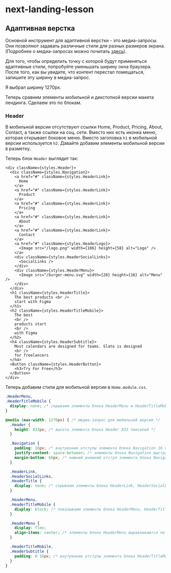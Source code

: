 # next-landing-lesson

## Адаптивная верстка

Основной инструмент для адаптивной верстки - это медиа-запросы. Они позволяют задавать различные стили для разных размеров экрана. (Подробнее о медиа-запросах можно почитать [здесь](https://html5css.ru/css/css3_mediaqueries_ex.php)).

Для того, чтобы определить точку с которой будут применяться адаптивные стили, попробуйте уменьшать ширину окна браузера. После того, как вы увидите, что контент перестал помещаться, запишите эту ширину в медиа-запрос.

Я выбрал ширину 1270px.

Теперь сравним элементы мобильной и декстопной версии макета лендинга. Сделаем это по блокам.

### Header

В мобильной версии отсутствуют ссылки Home, Product, Pricing, About, Contact, а также ссылки на соц. сети. Вместо них есть иконка меню, которая открывает боковое меню. Вместо заголовка `h1` в мобильной версии используется `h2`. Давайте добавим элементы мобильной версии в разметку.

Теперь блок `Header` выглядит так:

```tsx
<div className={styles.Header}>
  <div className={styles.Navigation}>
    <a href="#" className={styles.HeaderLink}>
      Home
    </a>
    <a href="#" className={styles.HeaderLink}>
      Product
    </a>
    <a href="#" className={styles.HeaderLink}>
      Pricing
    </a>
    <a href="#" className={styles.HeaderLink}>
      About
    </a>
    <a href="#" className={styles.HeaderLink}>
      Contact
    </a>
    <a href="#" className={styles.HeaderLogo}>
      <Image src="/logo.png" width={186} height={58} alt="Logo" />
    </a>
    <div className={styles.HeaderSocialLinks}>
      <SocialLinks />
    </div>
    <div className={styles.HeaderMenu}>
      <Image src="/burger-menu.svg" width={28} height={16} alt="Menu" />
    </div>
  </div>
  <h1 className={styles.HeaderTitle}>
    The best products <br />
    start with Figma
  </h1>
  <h2 className={styles.HeaderTitleMobile}>
    The best
    <br />
    products start
    <br />
    with Figma
  </h2>
  <h4 className={styles.HeaderSubtitle}>
    Most calendars are designed for teams. Slate is designed
    <br />
    for freelancers
  </h4>
  <Button className={styles.HeaderButton}>
    <h3>Try For Free</h3>
  </Button>
</div>
```

Теперь добавим стили для мобильной версии в `Home.module.css`.

```css
.HeaderMenu,
.HeaderTitleMobile {
  display: none; /* скрываем элементы блока HeaderMenu и HeaderTitleMobile в десктопной версии */
}

@media (max-width: 1270px) { /* медиа-запрос для мобильной версии */
  .Header {
    height: 833px; /* высота элемента блока Header 833 пикселей */
  }

  .Navigation {
    padding: 16px; /* внутренние отступы элемента блока Navigation 16 пикселей сверху и снизу, 16 пикселей по бокам */
    justify-content: space-between; /* элементы блока Navigation выстраиваются в ряд, расстояние между элементами равно ширине экрана минус ширина элементов блока Navigation */
    margin-bottom: 60px; /* нижний внешний отступ элемента блока Navigation 50 пикселей */
  }

  .HeaderLink,
  .HeaderSocialLinks,
  .HeaderTitle {
    display: none; /* скрываем элементы блока HeaderLink, HeaderSocialLinks, HeaderTitle при ширине экрана меньше 1270 пикселей */
  }

  .HeaderMenu,
  .HeaderTitleMobile {
    display: block; /* показываем элементы блока HeaderMenu, HeaderTitleMobile при ширине экрана меньше 1270 пикселей */
  }

  .HeaderMenu {
    display: flex;
    align-items: center; /* элементы блока HeaderMenu выравниваются по вертикали по центру */
  }

  .HeaderTitleMobile,
  .HeaderSubtitle {
    padding: 0 16px; /* внутренние отступы элемента блока HeaderTitleMobile 0 пикселей сверху и снизу, 16 пикселей по бокам */
  }
}
```
